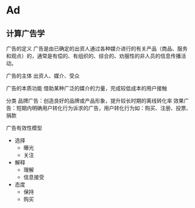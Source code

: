 # Ad

## 计算广告学

广告的定义
广告是由已确定的出资人通过各种媒介进行的有关产品（商品、服务和观点）的，通常是有偿的、有组织的、综合的、劝服性的非人员的信息传播活动。

广告的主体
出资人、媒介、受众

广告的本质功能
借助某种广泛的媒介的力量，完成较低成本的用户接触

分类
品牌广告：创造良好的品牌或产品形象，提升较长时期的离线转化率
效果广告：短期内明确用户转化行为诉求的广告，用户转化行为如：购买、注册、投票、捐款

广告有效性模型

- 选择
  - 曝光
  - 关注
- 解释
  - 理解
  - 信息接受
- 态度
  - 保持
  - 购买